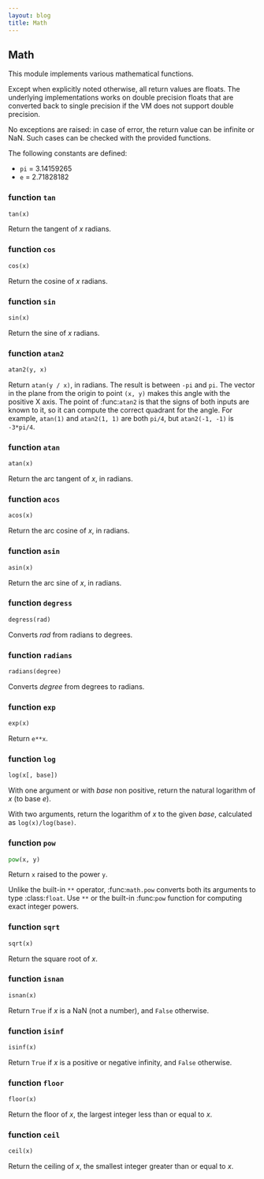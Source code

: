 ```yaml
---
layout: blog
title: Math
---
```

## Math

This module implements various mathematical functions.

Except when explicitly noted otherwise, all return values are floats. The underlying implementations works on double precision floats that are converted back to single precision if the VM does not support double precision.

No exceptions are raised: in case of error, the return value can be infinite or NaN. Such cases can be checked with the provided functions.

The following constants are defined:

* `pi` = 3.14159265
* `e`  = 2.71828182


### function `tan`
```python
tan(x)
```

Return the tangent of *x* radians.

### function `cos`
```python
cos(x)
```

Return the cosine of *x* radians.

### function `sin`
```python
sin(x)
```

Return the sine of *x* radians.

### function `atan2`
```python
atan2(y, x)
```

Return ``atan(y / x)``, in radians. The result is between ``-pi`` and ``pi``.
The vector in the plane from the origin to point ``(x, y)`` makes this angle
with the positive X axis. The point of :func:`atan2` is that the signs of both
inputs are known to it, so it can compute the correct quadrant for the angle.
For example, ``atan(1)`` and ``atan2(1, 1)`` are both ``pi/4``, but ``atan2(-1,
-1)`` is ``-3*pi/4``.

### function `atan`
```python
atan(x)
```

Return the arc tangent of *x*, in radians.

### function `acos`
```python
acos(x)
```

Return the arc cosine of *x*, in radians.

### function `asin`
```python
asin(x)
```

Return the arc sine of *x*, in radians.

### function `degress`
```python
degress(rad)
```

Converts *rad* from radians to degrees.

### function `radians`
```python
radians(degree)
```

Converts *degree* from degrees to radians.

### function `exp`
```python
exp(x)
```

Return ``e**x``.

### function `log`
```python
log(x[, base])
```

With one argument or with *base* non positive, return the natural logarithm of *x* (to base *e*).

With two arguments, return the logarithm of *x* to the given *base*,
calculated as ``log(x)/log(base)``.

### function `pow`
```python
pow(x, y)
```

Return ``x`` raised to the power ``y``.

Unlike the built-in ``**`` operator, :func:`math.pow` converts both
its arguments to type :class:`float`.  Use ``**`` or the built-in
:func:`pow` function for computing exact integer powers.

### function `sqrt`
```python
sqrt(x)
```

Return the square root of *x*.

### function `isnan`
```python
isnan(x)
```

Return ``True`` if *x* is a NaN (not a number), and ``False`` otherwise.

### function `isinf`
```python
isinf(x)
```

Return ``True`` if *x* is a positive or negative infinity, and
``False`` otherwise.

### function `floor`
```python
floor(x)
```

Return the floor of *x*, the largest integer less than or equal to *x*.

### function `ceil`
```python
ceil(x)
```

Return the ceiling of *x*, the smallest integer greater than or equal to *x*.
